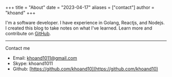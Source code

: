 +++
title = "About"
date = "2023-04-17"
aliases = ["contact"]
author = "khoand"
+++


I'm a software developer. I have experience in Golang, Reactjs, and Nodejs. I created this blog to take notes on what I've learned.
Learn more and contribute on [GitHub](https://github.com/khoand10).
***

Contact me
- Email: khoand1011@gmail.com
- Skype: khoand1011
- Github: [https://github.com/khoand10](https://github.com/khoand10)
